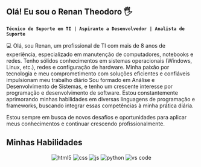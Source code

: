 ## Olá! Eu sou o Renan Theodoro 🖐️
**`Técnico de Suporte em TI | Aspirante a Desenvolvedor | Analista de Suporte`**

💻 Olá, sou Renan, um profissional de TI com mais de 8 anos de experiência, especializado em manutenção de computadores, notebooks e redes. Tenho sólidos conhecimentos em sistemas operacionais (Windows, Linux, etc.), redes e configuração de hardware. Minha paixão por tecnologia e meu comprometimento com soluções eficientes e confiáveis impulsionam meu trabalho diário
Sou formado em Análise e Desenvolvimento de Sistemas, e tenho um crescente interesse por programação e desenvolvimento de software. Estou constantemente aprimorando minhas habilidades em diversas linguagens de programação e frameworks, buscando integrar essas competências à minha prática diária.

Estou sempre em busca de novos desafios e oportunidades para aplicar meus conhecimentos e continuar crescendo profissionalmente.



## Minhas Habilidades 
<p align="center"> 
  <img align="center" alt="html5" src="https://img.shields.io/badge/HTML5-E34F26?style=for-the-badge&logo=html5&logoColor=white" /> 
  <img align="center" alt="css" src="https://img.shields.io/badge/CSS3-1572B6?style=for-the-badge&logo=css3&logoColor=white" /> 
  <img align="center" alt="js" src="https://img.shields.io/badge/JavaScript-F7DF1E?style=for-the-badge&logo=javascript&logoColor=black" /> 
  <img align="center" alt="python" src="https://img.shields.io/badge/Python-3776AB?style=for-the-badge&logo=python&logoColor=white" />
  <img align="center" alt="vs code" src="https://img.shields.io/badge/Visual_Studio_Code-0078D4?style=for-the-badge&logo=visual%20studio%20code&logoColor=whit"/>

</p>



